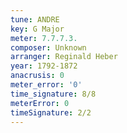 ```yaml
---
tune: ANDRE
key: G Major
meter: 7.7.7.3.
composer: Unknown
arranger: Reginald Heber
year: 1792-1872
anacrusis: 0
meter_error: '0'
time_signature: 8/8
meterError: 0
timeSignature: 2/2
---
```

